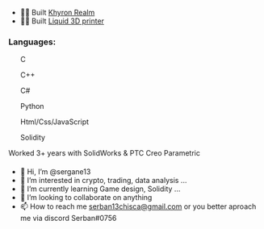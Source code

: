 - 👨‍💻 Built [Khyron Realm](https://khyron-realm.com/)
- 👨‍💻 Built [Liquid 3D printer](https://liquid-printer.github.io/liquid-website/)

<h3> 
  <h3>Languages:</h3>
  <p>
  <ul>C</ul>
  <ul>C++</ul>
  <ul>C#</ul>
  <ul>Python</ul>
  <ul>Html/Css/JavaScript</ul>
  <ul>Solidity</ul>
  </p>
</h3>
<p> 
  Worked 3+ years with SolidWorks & PTC Creo Parametric
</p>


#### 
- 👋 Hi, I’m @sergane13
- 👀 I’m interested in crypto, trading, data analysis ...
- 🌱 I’m currently learning Game design, Solidity ...
- 💞️ I’m looking to collaborate on anything
- 📫 How to reach me serban13chisca@gmail.com or you better aproach me via discord Serban#0756

<!---
sergane13/sergane13 is a ✨ special ✨ repository because its `README.md` (this file) appears on your GitHub profile.
You can click the Preview link to take a look at your changes.
--->

